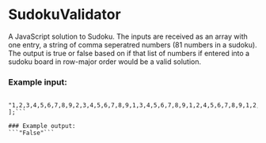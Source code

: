 # SudokuValidator

A JavaScript solution to Sudoku. The inputs are received as an array with one entry, a string of comma seperatred numbers (81 numbers in a sudoku). The output is true or false based on if that list of numbers if entered into a sudoku board in row-major order would be a valid solution.

### Example input: 
```let bigSudokuEntry = [
  "1,2,3,4,5,6,7,8,9,2,3,4,5,6,7,8,9,1,3,4,5,6,7,8,9,1,2,4,5,6,7,8,9,1,2,3,5,6,7,8,9,1,2,3,4,6,7,8,9,1,2,3,4,5,7,8,9,1,2,3,4,5,6,8,9,1,2,3,4,5,6,7,9,1,2,3,4,5,6,7,8"
];```

### Example output:
```"False"```
